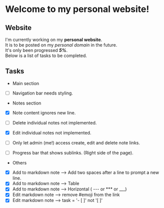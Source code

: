 # Welcome to my personal website!
## Website
I'm currently working on my **personal website**.<br />
It is to be posted on my *personal domain* in the future.<br />
It's only been progressed **_5%_**.<br />
Below is a list of tasks to be completed.


## Tasks
- Main section<br />
- [ ] Navigation bar needs styling.<br />


- Notes section<br />
- [x] Note content ignores new line.<br />
- [ ] Delete individual notes not implemented.<br />
- [x] Edit individual notes not implemented.<br />
- [ ] Only let admin (me!) access create, edit and delete note links.<br />
- [ ] Progress bar that shows sublinks. (Right side of the page).<br />


- Others<br />
- [x] Add to markdown note --> Add two spaces after a line to prompt a new line.<br />
- [x] Add to markdown note --> Table<br />
- [x] Add to markdown note --> Horizontal  ( --- or *** or ___)<br />
- [x] Edit markdown note --> remove #emoji from the link<br />
- [x] Edit markdown note --> task = '- [ ]' not '[ ]'
